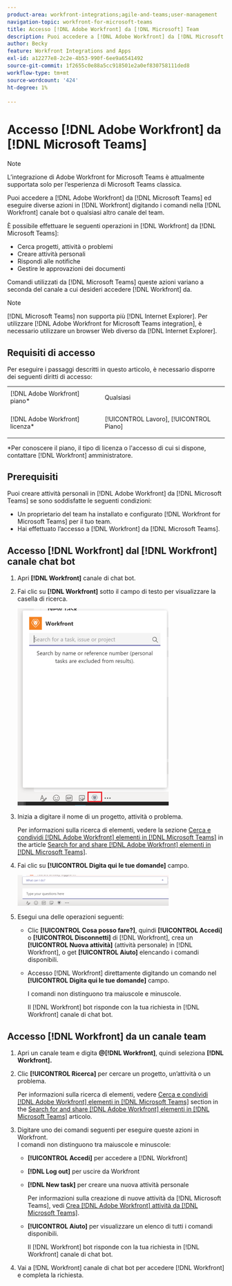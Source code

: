 ```yaml
---
product-area: workfront-integrations;agile-and-teams;user-management
navigation-topic: workfront-for-microsoft-teams
title: Accesso [!DNL Adobe Workfront] da [!DNL Microsoft] Team
description: Puoi accedere a [!DNL Adobe Workfront] da [!DNL Microsoft Teams] ed eseguire diverse azioni in [!DNL Workfront] digitando i comandi nel canale bot di Workfront o in qualsiasi altro canale del team.
author: Becky
feature: Workfront Integrations and Apps
exl-id: a12277e8-2c2e-4b53-990f-6ee9a6541492
source-git-commit: 1f2655c0e88a5cc918501e2a0ef830758111ded8
workflow-type: tm+mt
source-wordcount: '424'
ht-degree: 1%

---
```


# Accesso [!DNL Adobe Workfront] da [!DNL Microsoft Teams]

>[!NOTE]
>
>L’integrazione di Adobe Workfront for Microsoft Teams è attualmente supportata solo per l’esperienza di Microsoft Teams classica.

Puoi accedere a [!DNL Adobe Workfront] da [!DNL Microsoft Teams] ed eseguire diverse azioni in [!DNL Workfront] digitando i comandi nella [!DNL Workfront] canale bot o qualsiasi altro canale del team.

È possibile effettuare le seguenti operazioni in [!DNL Workfront] da [!DNL Microsoft Teams]:

* Cerca progetti, attività o problemi
* Creare attività personali
* Rispondi alle notifiche
* Gestire le approvazioni dei documenti

Comandi utilizzati da [!DNL Microsoft Teams] queste azioni variano a seconda del canale a cui desideri accedere [!DNL Workfront] da.

>[!NOTE]
>
>[!DNL Microsoft Teams] non supporta più [!DNL Internet Explorer]. Per utilizzare [!DNL Adobe Workfront for Microsoft Teams integration], è necessario utilizzare un browser Web diverso da [!DNL Internet Explorer].

## Requisiti di accesso

Per eseguire i passaggi descritti in questo articolo, è necessario disporre dei seguenti diritti di accesso:

<table style="table-layout:auto"> 
 <col> 
 <col> 
 <tbody> 
  <tr> 
   <td role="rowheader">[!DNL Adobe Workfront] piano*</td> 
   <td> <p>Qualsiasi</p> </td> 
  </tr> 
  <tr> 
   <td role="rowheader">[!DNL Adobe Workfront] licenza*</td> 
   <td> <p>[!UICONTROL Lavoro], [!UICONTROL Piano]</p> </td> 
  </tr> 
 </tbody> 
</table>

&#42;Per conoscere il piano, il tipo di licenza o l&#39;accesso di cui si dispone, contattare [!DNL Workfront] amministratore.

## Prerequisiti

Puoi creare attività personali in [!DNL Adobe Workfront] da [!DNL Microsoft Teams] se sono soddisfatte le seguenti condizioni:

* Un proprietario del team ha installato e configurato [!DNL Workfront for Microsoft Teams] per il tuo team.
* Hai effettuato l’accesso a [!DNL Workfront] da [!DNL Microsoft Teams].

## Accesso [!DNL Workfront] dal [!DNL Workfront] canale chat bot

1. Apri **[!DNL Workfront]** canale di chat bot.
1. Fai clic su **[!DNL Workfront]** sotto il campo di testo per visualizzare la casella di ricerca.

   ![teams_search_box_in_the_bot_channel.PNG](assets/teams-search-box-in-the-bot-channel-350x456.png)

1. Inizia a digitare il nome di un progetto, attività o problema.

   Per informazioni sulla ricerca di elementi, vedere la sezione [Cerca e condividi [!DNL Adobe Workfront] elementi in [!DNL Microsoft Teams]](../../workfront-integrations-and-apps/using-workfront-with-microsoft-teams/search-for-and-share-wf-items-in-ms-teams.md) in the article [Search for and share [!DNL Adobe Workfront] elementi in [!DNL Microsoft Teams]](../../workfront-integrations-and-apps/using-workfront-with-microsoft-teams/search-for-and-share-wf-items-in-ms-teams.md).

1. Fai clic su **[!UICONTROL Digita qui le tue domande]** campo.

   ![ms_teams_type_your_question_here_and_what_can_I_do_fields.png](assets/ms-teams-type-your-questions-here-and-what-can-i-do-fields-350x71.png)

1. Esegui una delle operazioni seguenti:

   * Clic **[!UICONTROL Cosa posso fare?]**, quindi **[!UICONTROL Accedi]** o **[!UICONTROL Disconnetti]** di [!DNL Workfront], crea un **[!UICONTROL Nuova attività]** (attività personale) in [!DNL Workfront], o get **[!UICONTROL Aiuto]** elencando i comandi disponibili.

   * Accesso [!DNL Workfront] direttamente digitando un comando nel **[!UICONTROL Digita qui le tue domande]** campo.

     I comandi non distinguono tra maiuscole e minuscole.

     Il [!DNL Workfront] bot risponde con la tua richiesta in [!DNL Workfront] canale di chat bot.

## Accesso [!DNL Workfront] da un canale team

1. Apri un canale team e digita **@[!DNL Workfront]**, quindi seleziona **[!DNL Workfront].**

1. Clic **[!UICONTROL Ricerca]** per cercare un progetto, un’attività o un problema.

   Per informazioni sulla ricerca di elementi, vedere [Cerca e condividi [!DNL Adobe Workfront] elementi in [!DNL Microsoft Teams]](../../workfront-integrations-and-apps/using-workfront-with-microsoft-teams/search-for-and-share-wf-items-in-ms-teams.md) section in the [Search for and share [!DNL Adobe Workfront] elementi in [!DNL Microsoft Teams]](../../workfront-integrations-and-apps/using-workfront-with-microsoft-teams/search-for-and-share-wf-items-in-ms-teams.md) articolo.

1. Digitare uno dei comandi seguenti per eseguire queste azioni in Workfront.\
   I comandi non distinguono tra maiuscole e minuscole:

   * **[!UICONTROL Accedi]** per accedere a [!DNL Workfront]
   * **[!DNL Log out]** per uscire da Workfront
   * **[!DNL New task]** per creare una nuova attività personale

     Per informazioni sulla creazione di nuove attività da [!DNL Microsoft Teams], vedi [Crea [!DNL Adobe Workfront] attività da [!DNL Microsoft Teams]](../../workfront-integrations-and-apps/using-workfront-with-microsoft-teams/create-workfront-tasks-from-ms-teams.md).

   * **[!UICONTROL Aiuto]** per visualizzare un elenco di tutti i comandi disponibili.

     Il [!DNL Workfront] bot risponde con la tua richiesta in [!DNL Workfront] canale di chat bot.

1. Vai a [!DNL Workfront] canale di chat bot per accedere [!DNL Workfront] e completa la richiesta.
